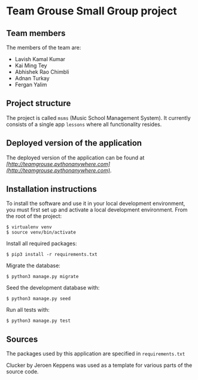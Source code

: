 # Team Grouse Small Group project

## Team members
The members of the team are:
- Lavish Kamal Kumar
- Kai Ming Tey
- Abhishek Rao Chimbli
- Adnan Turkay
- Fergan Yalim

## Project structure
The project is called `msms` (Music School Management System).  It currently consists of a single app `lessons` where all functionality resides.

## Deployed version of the application
The deployed version of the application can be found at *[http://teamgrouse.pythonanywhere.com](http://teamgrouse.pythonanywhere.com)*.

## Installation instructions
To install the software and use it in your local development environment, you must first set up and activate a local development environment.  From the root of the project:

```
$ virtualenv venv
$ source venv/bin/activate
```

Install all required packages:

```
$ pip3 install -r requirements.txt
```

Migrate the database:

```
$ python3 manage.py migrate
```

Seed the development database with:

```
$ python3 manage.py seed
```

Run all tests with:
```
$ python3 manage.py test
```


## Sources
The packages used by this application are specified in `requirements.txt`

Clucker by Jeroen Keppens was used as a template for various parts of the source code.
